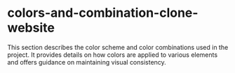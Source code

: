 # colors-and-combination-clone-website
This section describes the color scheme and color combinations used in the project. It provides details on how colors are applied to various elements and offers guidance on maintaining visual consistency.

